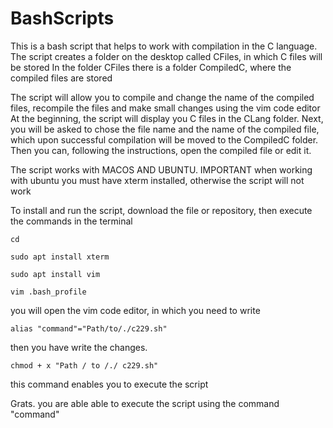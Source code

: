# BashScripts
This is a bash script that helps to work with compilation in the C language.
The script creates a folder on the desktop called CFiles, in which C files will be stored
In the folder CFiles there is a folder CompiledC, where the compiled files are stored

The script will allow you to compile and change the name of the compiled files, recompile the files and make small changes using the vim code editor
At the beginning, the script will display you C files in the CLang folder. Next, you will be asked to chose the file name and the name of the compiled file,
which upon successful compilation will be moved to the CompiledC folder. Then you can, following the instructions, open the compiled file or edit it.

The script works with MACOS AND UBUNTU.
IMPORTANT when working with ubuntu you must have xterm installed, otherwise the script will not work

To install and run the script, download the file or repository, then execute the commands in the terminal

`cd`

`sudo apt install xterm`

`sudo apt install vim`

`vim .bash_profile`

you will open the vim code editor, in which you need to write

`alias "command"="Path/to/./c229.sh"`

then you have write the changes.

`chmod + x "Path / to /./ c229.sh"`

this command enables you to execute the script

Grats. you are able able to execute the script using the command "command"
